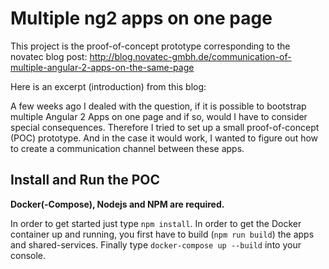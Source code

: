# Multiple ng2 apps on one page

This project is the proof-of-concept prototype corresponding to the novatec blog post: http://blog.novatec-gmbh.de/communication-of-multiple-angular-2-apps-on-the-same-page

Here is an excerpt (introduction) from this blog:

A few weeks ago I dealed with the question, if it is possible to bootstrap multiple Angular 2 Apps on one page and if so, would I have to consider special consequences. Therefore I tried to set up a small proof-of-concept (POC) prototype. And in the case it would work, I wanted to figure out how to create a communication channel between these apps.

## Install and Run the POC

**Docker(-Compose), Nodejs and NPM are required.**

In order to get started just type `npm install`. In order to get the Docker container up and running, you first have to build (`npm run build`) the apps and shared-services. Finally type `docker-compose up --build` into your console.